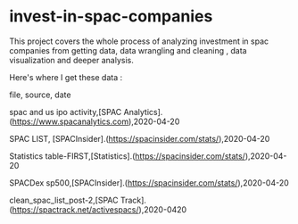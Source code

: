 # invest-in-spac-companies
This project covers the whole process of analyzing investment in spac companies from getting data, data wrangling and cleaning , data visualization and deeper analysis. 

Here's where I get these data :

file, source, date

spac and us ipo activity,[SPAC Analytics].(https://www.spacanalytics.com),2020-04-20

SPAC LIST, [SPACInsider].(https://spacinsider.com/stats/),2020-04-20

Statistics table-FIRST,[Statistics].(https://spacinsider.com/stats/),2020-04-20

SPACDex sp500,[SPACInsider].(https://spacinsider.com/stats/),2020-04-20

clean_spac_list_post-2,[SPAC Track].(https://spactrack.net/activespacs/),2020-0420
